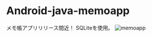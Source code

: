 # Android-java-memoapp
メモ帳アプリリリース間近！
SQLiteを使用。
![memoapp](https://user-images.githubusercontent.com/90837337/153732822-f5edcff7-72d5-4f0b-ac02-bb87fc702430.png)
